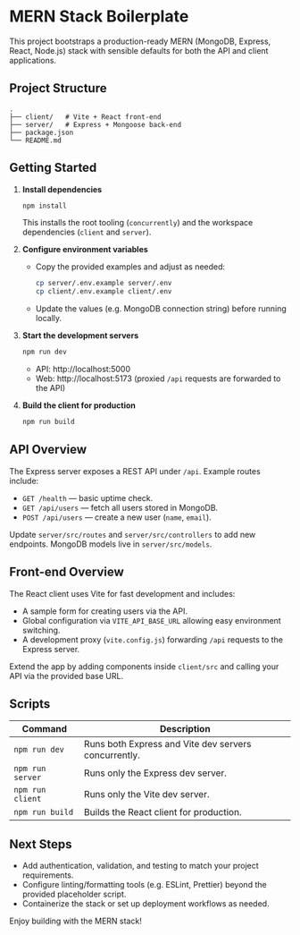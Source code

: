 # MERN Stack Boilerplate

This project bootstraps a production-ready MERN (MongoDB, Express, React, Node.js) stack with sensible defaults for both the API and client applications.

## Project Structure

```
.
├── client/   # Vite + React front-end
├── server/   # Express + Mongoose back-end
├── package.json
└── README.md
```

## Getting Started

1. **Install dependencies**
   ```bash
   npm install
   ```
   This installs the root tooling (`concurrently`) and the workspace dependencies (`client` and `server`).

2. **Configure environment variables**
   - Copy the provided examples and adjust as needed:
     ```bash
     cp server/.env.example server/.env
     cp client/.env.example client/.env
     ```
   - Update the values (e.g. MongoDB connection string) before running locally.

3. **Start the development servers**
   ```bash
   npm run dev
   ```
   - API: http://localhost:5000
   - Web: http://localhost:5173 (proxied `/api` requests are forwarded to the API)

4. **Build the client for production**
   ```bash
   npm run build
   ```

## API Overview

The Express server exposes a REST API under `/api`. Example routes include:

- `GET /health` — basic uptime check.
- `GET /api/users` — fetch all users stored in MongoDB.
- `POST /api/users` — create a new user (`name`, `email`).

Update `server/src/routes` and `server/src/controllers` to add new endpoints. MongoDB models live in `server/src/models`.

## Front-end Overview

The React client uses Vite for fast development and includes:

- A sample form for creating users via the API.
- Global configuration via `VITE_API_BASE_URL` allowing easy environment switching.
- A development proxy (`vite.config.js`) forwarding `/api` requests to the Express server.

Extend the app by adding components inside `client/src` and calling your API via the provided base URL.

## Scripts

| Command | Description |
| --- | --- |
| `npm run dev` | Runs both Express and Vite dev servers concurrently. |
| `npm run server` | Runs only the Express dev server. |
| `npm run client` | Runs only the Vite dev server. |
| `npm run build` | Builds the React client for production. |

## Next Steps

- Add authentication, validation, and testing to match your project requirements.
- Configure linting/formatting tools (e.g. ESLint, Prettier) beyond the provided placeholder script.
- Containerize the stack or set up deployment workflows as needed.

Enjoy building with the MERN stack!
